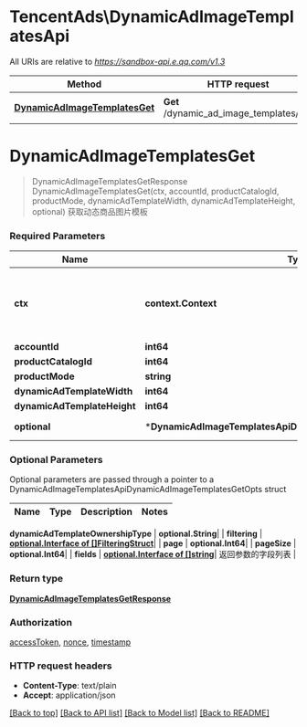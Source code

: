 # TencentAds\DynamicAdImageTemplatesApi

All URIs are relative to *https://sandbox-api.e.qq.com/v1.3*

Method | HTTP request | Description
------------- | ------------- | -------------
[**DynamicAdImageTemplatesGet**](DynamicAdImageTemplatesApi.md#DynamicAdImageTemplatesGet) | **Get** /dynamic_ad_image_templates/get | 获取动态商品图片模板


# **DynamicAdImageTemplatesGet**
> DynamicAdImageTemplatesGetResponse DynamicAdImageTemplatesGet(ctx, accountId, productCatalogId, productMode, dynamicAdTemplateWidth, dynamicAdTemplateHeight, optional)
获取动态商品图片模板

### Required Parameters

Name | Type | Description  | Notes
------------- | ------------- | ------------- | -------------
 **ctx** | **context.Context** | context for authentication, logging, cancellation, deadlines, tracing, etc.
  **accountId** | **int64**|  | 
  **productCatalogId** | **int64**|  | 
  **productMode** | **string**|  | 
  **dynamicAdTemplateWidth** | **int64**|  | 
  **dynamicAdTemplateHeight** | **int64**|  | 
 **optional** | ***DynamicAdImageTemplatesApiDynamicAdImageTemplatesGetOpts** | optional parameters | nil if no parameters

### Optional Parameters
Optional parameters are passed through a pointer to a DynamicAdImageTemplatesApiDynamicAdImageTemplatesGetOpts struct

Name | Type | Description  | Notes
------------- | ------------- | ------------- | -------------





 **dynamicAdTemplateOwnershipType** | **optional.String**|  | 
 **filtering** | [**optional.Interface of []FilteringStruct**](FilteringStruct.md)|  | 
 **page** | **optional.Int64**|  | 
 **pageSize** | **optional.Int64**|  | 
 **fields** | [**optional.Interface of []string**](string.md)| 返回参数的字段列表 | 

### Return type

[**DynamicAdImageTemplatesGetResponse**](DynamicAdImageTemplatesGetResponse.md)

### Authorization

[accessToken](../README.md#accessToken), [nonce](../README.md#nonce), [timestamp](../README.md#timestamp)

### HTTP request headers

 - **Content-Type**: text/plain
 - **Accept**: application/json

[[Back to top]](#) [[Back to API list]](../README.md#documentation-for-api-endpoints) [[Back to Model list]](../README.md#documentation-for-models) [[Back to README]](../README.md)

